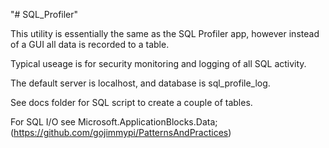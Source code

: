 "# SQL_Profiler" 

This utility is essentially the same as the SQL Profiler app, however instead of a GUI all data is recorded to a table.

Typical useage is for security monitoring and logging of all SQL activity.

The default server is localhost, and database is sql_profile_log.

See docs folder for SQL script to create a couple of tables.

For SQL I/O see Microsoft.ApplicationBlocks.Data; (https://github.com/gojimmypi/PatternsAndPractices)

